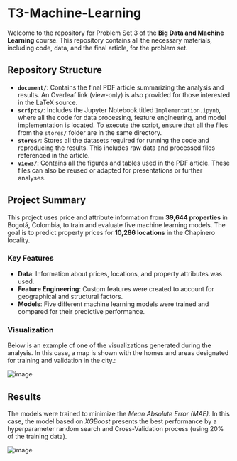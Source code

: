 # T3-Machine-Learning

Welcome to the repository for Problem Set 3 of the **Big Data and Machine Learning** course. This repository contains all the necessary materials, including code, data, and the final article, for the problem set.

## Repository Structure

- **`document/`**: Contains the final PDF article summarizing the analysis and results. An Overleaf link (view-only) is also provided for those interested in the LaTeX source.
- **`scripts/`**: Includes the Jupyter Notebook titled `Implementation.ipynb`, where all the code for data processing, feature engineering, and model implementation is located. To execute the script, ensure that all the files from the `stores/` folder are in the same directory.
- **`stores/`**: Stores all the datasets required for running the code and reproducing the results. This includes raw data and processed files referenced in the article.
- **`views/`**: Contains all the figures and tables used in the PDF article. These files can also be reused or adapted for presentations or further analyses.

## Project Summary

This project uses price and attribute information from **39,644 properties** in Bogotá, Colombia, to train and evaluate five machine learning models. The goal is to predict property prices for **10,286 locations** in the Chapinero locality.

### Key Features
- **Data**: Information about prices, locations, and property attributes was used.
- **Feature Engineering**: Custom features were created to account for geographical and structural factors.
- **Models**: Five different machine learning models were trained and compared for their predictive performance.

### Visualization
Below is an example of one of the visualizations generated during the analysis. In this case, a map is shown with the homes and areas designated for training and validation in the city.:

![image](https://github.com/user-attachments/assets/5feeeadf-179e-44b2-a844-e24c4e86a027)

## Results
The models were trained to minimize the *Mean Absolute Error (MAE)*. In this case, the model based on *XGBoost* presents the best performance by a hyperparameter random search and Cross-Validation process (using 20% of the training data). 

![image](https://github.com/user-attachments/assets/2e390e21-28fc-47c8-a47a-17ae03eabaa1)

